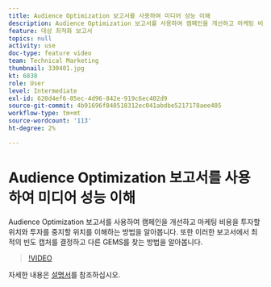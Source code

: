 ```yaml
---
title: Audience Optimization 보고서를 사용하여 미디어 성능 이해
description: Audience Optimization 보고서를 사용하여 캠페인을 개선하고 마케팅 비용을 투자할 위치와 투자를 중지할 위치를 이해하는 방법을 알아봅니다. 또한 이러한 보고서에서 최적의 빈도 캡처를 결정하고 다른 GEMS를 찾는 방법을 알아봅니다.
feature: 대상 최적화 보고서
topics: null
activity: use
doc-type: feature video
team: Technical Marketing
thumbnail: 330401.jpg
kt: 6838
role: User
level: Intermediate
exl-id: 620d4ef6-05ec-4d96-842e-919c6ec402d9
source-git-commit: 4b91696f840518312ec041abdbe5217178aee405
workflow-type: tm+mt
source-wordcount: '113'
ht-degree: 2%

---
```


# Audience Optimization 보고서를 사용하여 미디어 성능 이해

Audience Optimization 보고서를 사용하여 캠페인을 개선하고 마케팅 비용을 투자할 위치와 투자를 중지할 위치를 이해하는 방법을 알아봅니다. 또한 이러한 보고서에서 최적의 빈도 캡처를 결정하고 다른 GEMS를 찾는 방법을 알아봅니다.

>[!VIDEO](https://video.tv.adobe.com/v/330401/?quality=12&learn=on)

자세한 내용은 [설명서](https://experienceleague.adobe.com/docs/audience-manager/user-guide/reporting/audience-optimization-reports/audience-optimization-reports.html#reporting)를 참조하십시오.
